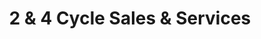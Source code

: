 ---
title: "2 & 4 Cycle Sales & Services"
url: /fort-benton/2-und-4-cycle-sales-und-services/
shop: Autowerkstatt
---
